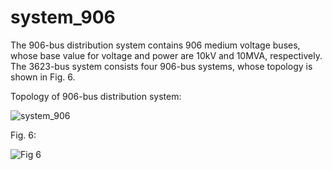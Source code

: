 # system_906
The 906-bus distribution system contains 906 medium voltage buses, whose base value for voltage and power are 10kV and 10MVA, respectively.
The 3623-bus system consists four 906-bus systems, whose topology is shown in Fig. 6.

Topology of 906-bus distribution system:

![system_906](https://user-images.githubusercontent.com/95728981/175881385-a30fda5a-ae78-4036-9fd3-7e555a29278e.png)

Fig. 6:

![Fig 6](https://user-images.githubusercontent.com/95728981/175880957-ce0545c9-b360-4bfc-a450-0e3b4eac5646.png)
